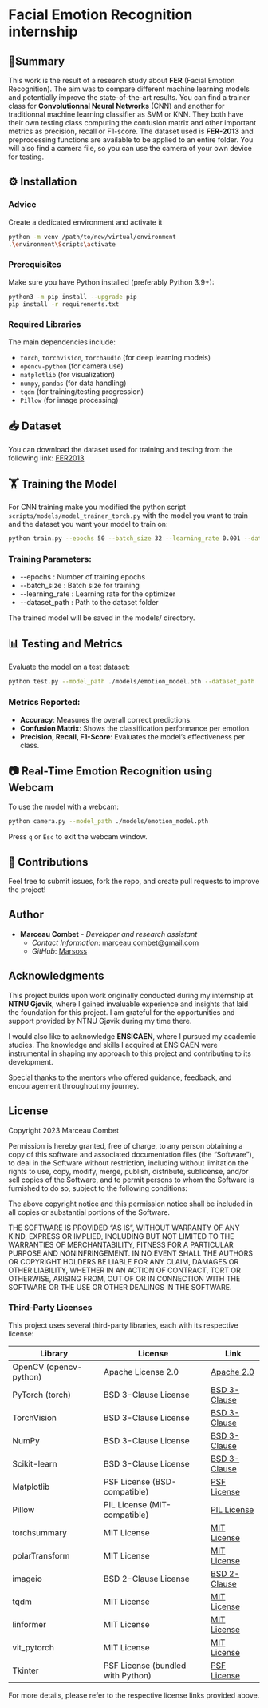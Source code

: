 # Facial Emotion Recognition internship

## 📌Summary

This work is the result of a research study about **FER** (Facial Emotion Recognition). The aim was to compare different machine learning models and potentially improve the state-of-the-art results. You can find a trainer class for **Convolutionnal Neural Networks** (CNN) and another for traditionnal machine learning classifier as SVM or KNN. They both have their own testing class computing the confusion matrix and other important metrics as precision, recall or F1-score. The dataset used is **FER-2013** and preprocessing functions are available to be applied to an entire folder. You will also find a camera file, so you can use the camera of your own device for testing. 

## ⚙️ Installation

### Advice
Create a dedicated environment and activate it
```bash
python -m venv /path/to/new/virtual/environment
.\environment\Scripts\activate  
```

### Prerequisites
Make sure you have Python installed (preferably Python 3.9+):
```bash
python3 -m pip install --upgrade pip
pip install -r requirements.txt
```

### Required Libraries
The main dependencies include:
- `torch`, `torchvision`, `torchaudio` (for deep learning models)
- `opencv-python` (for camera use)
- `matplotlib` (for visualization)
- `numpy`, `pandas` (for data handling)
- `tqdm` (for training/testing progression)
- `Pillow` (for image processing)

## 📥 Dataset

You can download the dataset used for training and testing from the following link:
[FER2013](https://www.kaggle.com/datasets/msambare/fer2013)

## 🏋️ Training the Model

For CNN training make you modified the python script ``scripts/models/model_trainer_torch.py`` with the model you want to train and the dataset you want your model to train on:

```bash
python train.py --epochs 50 --batch_size 32 --learning_rate 0.001 --dataset_path ./data
```

### Training Parameters:
- --epochs : Number of training epochs
- --batch_size : Batch size for training
- --learning_rate : Learning rate for the optimizer
- --dataset_path : Path to the dataset folder

The trained model will be saved in the models/ directory.

## 📊 Testing and Metrics
Evaluate the model on a test dataset:

```bash
python test.py --model_path ./models/emotion_model.pth --dataset_path ./data/test
```
### Metrics Reported:

- **Accuracy**: Measures the overall correct predictions.
- **Confusion Matrix**: Shows the classification performance per emotion.
- **Precision, Recall, F1-Score**: Evaluates the model’s effectiveness per class.

## 📷 Real-Time Emotion Recognition using Webcam

To use the model with a webcam:

```bash
python camera.py --model_path ./models/emotion_model.pth
```

Press `q` or `Esc` to exit the webcam window.

## 📌 Contributions

Feel free to submit issues, fork the repo, and create pull requests to improve the project!

## Author

- **Marceau Combet** - *Developer and research assistant*
  - *Contact Information*: [marceau.combet@gmail.com](marceau.combet@gmail.com)
  - *GitHub*: [Marsoss](https://github.com/Marsoss)

## Acknowledgments

This project builds upon work originally conducted during my internship at **NTNU Gjøvik**, where I gained invaluable experience and insights that laid the foundation for this project. I am grateful for the opportunities and support provided by NTNU Gjøvik during my time there.

I would also like to acknowledge **ENSICAEN**, where I pursued my academic studies. The knowledge and skills I acquired at ENSICAEN were instrumental in shaping my approach to this project and contributing to its development.

Special thanks to the mentors who offered guidance, feedback, and encouragement throughout my journey.

## License

Copyright 2023 Marceau Combet

Permission is hereby granted, free of charge, to any person obtaining a copy of this software and associated documentation files (the “Software”), to deal in the Software without restriction, including without limitation the rights to use, copy, modify, merge, publish, distribute, sublicense, and/or sell copies of the Software, and to permit persons to whom the Software is furnished to do so, subject to the following conditions:

The above copyright notice and this permission notice shall be included in all copies or substantial portions of the Software.

THE SOFTWARE IS PROVIDED “AS IS”, WITHOUT WARRANTY OF ANY KIND, EXPRESS OR IMPLIED, INCLUDING BUT NOT LIMITED TO THE WARRANTIES OF MERCHANTABILITY, FITNESS FOR A PARTICULAR PURPOSE AND NONINFRINGEMENT. IN NO EVENT SHALL THE AUTHORS OR COPYRIGHT HOLDERS BE LIABLE FOR ANY CLAIM, DAMAGES OR OTHER LIABILITY, WHETHER IN AN ACTION OF CONTRACT, TORT OR OTHERWISE, ARISING FROM, OUT OF OR IN CONNECTION WITH THE SOFTWARE OR THE USE OR OTHER DEALINGS IN THE SOFTWARE.

### Third-Party Licenses

This project uses several third-party libraries, each with its respective license:

| Library         | License               | Link |
|----------------|-----------------------|------|
| OpenCV (opencv-python) | Apache License 2.0 | [Apache 2.0](https://opensource.org/licenses/Apache-2.0) |
| PyTorch (torch) | BSD 3-Clause License | [BSD 3-Clause](https://opensource.org/licenses/BSD-3-Clause) |
| TorchVision | BSD 3-Clause License | [BSD 3-Clause](https://opensource.org/licenses/BSD-3-Clause) |
| NumPy | BSD 3-Clause License | [BSD 3-Clause](https://opensource.org/licenses/BSD-3-Clause) |
| Scikit-learn | BSD 3-Clause License | [BSD 3-Clause](https://opensource.org/licenses/BSD-3-Clause) |
| Matplotlib | PSF License (BSD-compatible) | [PSF License](https://matplotlib.org/stable/users/project/license.html) |
| Pillow | PIL License (MIT-compatible) | [PIL License](https://pillow.readthedocs.io/en/stable/license.html) |
| torchsummary | MIT License | [MIT License](https://opensource.org/licenses/MIT) |
| polarTransform | MIT License | [MIT License](https://opensource.org/licenses/MIT) |
| imageio | BSD 2-Clause License | [BSD 2-Clause](https://opensource.org/licenses/BSD-2-Clause) |
| tqdm | MIT License | [MIT License](https://opensource.org/licenses/MIT) |
| linformer | MIT License | [MIT License](https://opensource.org/licenses/MIT) |
| vit_pytorch | MIT License | [MIT License](https://opensource.org/licenses/MIT) |
| Tkinter | PSF License (bundled with Python) | [PSF License](https://docs.python.org/3/license.html) |

For more details, please refer to the respective license links provided above.

